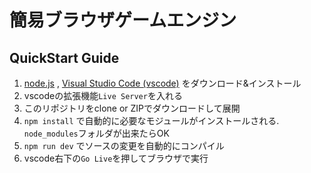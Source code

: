 # 簡易ブラウザゲームエンジン

## QuickStart Guide 

1. [node.js](https://nodejs.org/ja/) ,  [Visual Studio Code (vscode)](https://azure.microsoft.com/ja-jp/products/visual-studio-code/) をダウンロード&インストール
2. vscodeの拡張機能`Live Server`を入れる
3. このリポジトリをclone or ZIPでダウンロードして展開
4. `npm install` で自動的に必要なモジュールがインストールされる. `node_modules`フォルダが出来たらOK
5. `npm run dev` でソースの変更を自動的にコンパイル
6. vscode右下の`Go Live`を押してブラウザで実行